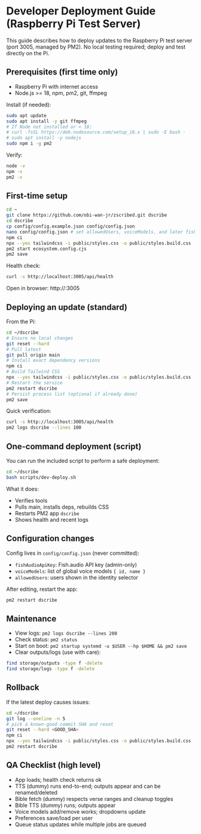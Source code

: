 # Developer Deployment Guide (Raspberry Pi Test Server)

This guide describes how to deploy updates to the Raspberry Pi test server (port 3005, managed by PM2). No local testing required; deploy and test directly on the Pi.

## Prerequisites (first time only)
- Raspberry Pi with internet access
- Node.js >= 18, npm, pm2, git, ffmpeg

Install (if needed):
```bash
sudo apt update
sudo apt install -y git ffmpeg
# If Node not installed or < 18:
# curl -fsSL https://deb.nodesource.com/setup_18.x | sudo -E bash -
# sudo apt install -y nodejs
sudo npm i -g pm2
```

Verify:
```bash
node -v
npm -v
pm2 -v
```

## First-time setup
```bash
cd ~
git clone https://github.com/obi-wan-jr/zscribed.git dscribe
cd dscribe
cp config/config.example.json config/config.json
nano config/config.json # set allowedUsers, voiceModels, and later fishAudioApiKey
npm ci
npx --yes tailwindcss -i public/styles.css -o public/styles.build.css --minify
pm2 start ecosystem.config.cjs
pm2 save
```

Health check:
```bash
curl -s http://localhost:3005/api/health
```

Open in browser: http://<pi-host-or-ip>:3005

## Deploying an update (standard)
From the Pi:
```bash
cd ~/dscribe
# Ensure no local changes
git reset --hard
# Pull latest
git pull origin main
# Install exact dependency versions
npm ci
# Build Tailwind CSS
npx --yes tailwindcss -i public/styles.css -o public/styles.build.css --minify
# Restart the service
pm2 restart dscribe
# Persist process list (optional if already done)
pm2 save
```

Quick verification:
```bash
curl -s http://localhost:3005/api/health
pm2 logs dscribe --lines 100
```

## One-command deployment (script)
You can run the included script to perform a safe deployment:
```bash
cd ~/dscribe
bash scripts/dev-deploy.sh
```
What it does:
- Verifies tools
- Pulls main, installs deps, rebuilds CSS
- Restarts PM2 app `dscribe`
- Shows health and recent logs

## Configuration changes
Config lives in `config/config.json` (never committed):
- `fishAudioApiKey`: Fish.audio API key (admin-only)
- `voiceModels`: list of global voice models `{ id, name }`
- `allowedUsers`: users shown in the identity selector

After editing, restart the app:
```bash
pm2 restart dscribe
```

## Maintenance
- View logs: `pm2 logs dscribe --lines 200`
- Check status: `pm2 status`
- Start on boot: `pm2 startup systemd -u $USER --hp $HOME && pm2 save`
- Clear outputs/logs (use with care):
```bash
find storage/outputs -type f -delete
find storage/logs -type f -delete
```

## Rollback
If the latest deploy causes issues:
```bash
cd ~/dscribe
git log --oneline -n 5
# pick a known-good commit SHA and reset
git reset --hard <GOOD_SHA>
npm ci
npx --yes tailwindcss -i public/styles.css -o public/styles.build.css --minify
pm2 restart dscribe
```

## QA Checklist (high level)
- App loads; health check returns ok
- TTS (dummy) runs end-to-end; outputs appear and can be renamed/deleted
- Bible fetch (dummy) respects verse ranges and cleanup toggles
- Bible TTS (dummy) runs; outputs appear
- Voice models add/remove works; dropdowns update
- Preferences save/load per user
- Queue status updates while multiple jobs are queued
